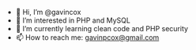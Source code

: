 - 👋  Hi, I’m @gavincox
- 👀  I’m interested in PHP and MySQL
- 🌱  I’m currently learning clean code and PHP security
- 📫  How to reach me: gavinpcox@gmail.com

<!---
gavincox/gavincox is a ✨ special ✨ repository because its `README.md` (this file) appears on your GitHub profile.
You can click the Preview link to take a look at your changes.
--->
